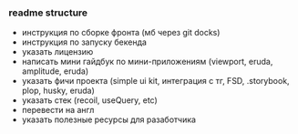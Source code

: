 ### readme structure
- инструкция по сборке фронта (мб через git docks)
- инструкция по запуску бекенда
- указать лицензию
- написать мини гайдбук по мини-приложениям (viewport, eruda, amplitude, eruda)
- указать фичи проекта (simple ui kit, интеграция с тг, FSD, .storybook, plop, husky, eruda)
- указать стек (recoil, useQuery, etc)
- перевести на англ
- указать полезные ресурсы для разаботчика
